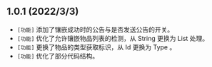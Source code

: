## 1.0.1 (2022/3/3)
- `[功能]` 添加了镶嵌成功时的公告与是否发送公告的开关。
- `[功能]` 优化了允许镶嵌物品列表的检测，从 String 更换为 List 处理。
- `[功能]` 更换了物品的类型获取标识，从 Id 更换为 Type 。
- `[功能]` 优化了部分代码结构。